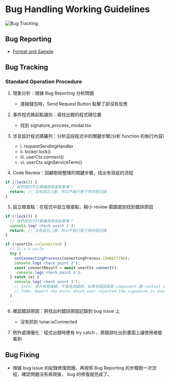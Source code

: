 # Bug Handling Working Guidelines
![Bug Tracking](https://user-images.githubusercontent.com/114177573/233570941-9a451e8f-a8aa-4e53-97e6-9e92ed93a581.jpg)

## Bug Reporting
- [Format and Sample](https://github.com/CAFECA-IO/WorkGuidelines/blob/main/technology/issue-format.md)

## Bug Tracking
### Standard Operation Procedure
1. 現象分析：根據 Bug Reporting 分析問題
   - 連接錢包時，Send Request Button 點擊了卻沒有反應
   
2. 事件程式碼起點識別：尋找出錯的程式碼位置
   - 找到 signature_process_modal.tsx
   
3. 涉及設計程式碼羅列：分析這段程式中的關鍵步驟(分析 function 的執行內容)
   - i. requestSendingHandler
   - ii. locker.lock()
   - iii. userCtx.connect()
   - vi. userCtx.signServiceTerm()
   
4. Code Review：回顧剛剛整理的關鍵步驟，找出有瑕疵的流程
```ts
if (!lock()) {
  // 我們真的不打算讓使用者點擊嗎？
  return; // 沒有成功上鎖，所以不執行接下來的程式碼
}
```
5. 設立檢查點：在程式中設立檢查點，縮小 review 範圍直到找到錯誤原因
```ts
if (!lock()) {
  // 我們真的不打算讓使用者點擊嗎？
  console.log('check point 1');
  return; // 沒有成功上鎖，所以不執行接下來的程式碼
}

if (!userCtx.isConnected) {
  // It's a cycle
  try {
    setConnectingProcess(ConnectingProcess.CONNECTING);
    console.log('check point 2');
    const connectResult = await userCtx.connect();
     console.log('check point 4');
  } catch (e) {
    console.log('check point 3');
    // Info: 用戶拒絕連線，不會造成錯誤，如果有錯誤就是 component 跟 context 之間的錯誤
    // ToDo: Report the error which user rejected the signature in UserContext (20230411 - Shirley)
  }
  ...
```
6. 確認錯誤原因：將找出的錯誤原因記錄到 bug issue 上
   - 沒有抓到 lunar.isConnected

7. 例外處理優化：程式出錯時應有 try catch ，將錯誤吐出到畫面上讓使用者能看到

## Bug Fixing
- 根據 bug issue 的紀錄修復問題，再按照 Bug Reporting 的步驟跑一次流程，確認問題沒有再現後， bug 的修復就完成了。

